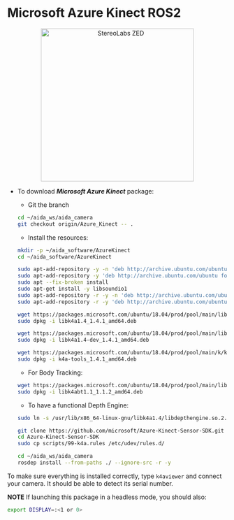 # Microsoft Azure Kinect ROS2

<p align="center">
  <img src="https://cdn-dynmedia-1.microsoft.com/is/image/microsoftcorp/7824-ImmHero:VP4-1399x600" width="350" title="StereoLabs ZED">
</p>


* To download ***Microsoft Azure Kinect*** package: 
  * Git the branch
  ```sh
  cd ~/aida_ws/aida_camera
  git checkout origin/Azure_Kinect -- .
  ```

  * Install the resources:
  
  ```sh
  mkdir -p ~/aida_software/AzureKinect
  cd ~/aida_software/AzureKinect
  ```

  ```sh
  sudo apt-add-repository -y -n 'deb http://archive.ubuntu.com/ubuntu focal main'
  sudo apt-add-repository -y 'deb http://archive.ubuntu.com/ubuntu focal universe'
  sudo apt --fix-broken install
  sudo apt-get install -y libsoundio1
  sudo apt-add-repository -r -y -n 'deb http://archive.ubuntu.com/ubuntu focal universe'
  sudo apt-add-repository -r -y 'deb http://archive.ubuntu.com/ubuntu focal main'
  ```

  ```sh
  wget https://packages.microsoft.com/ubuntu/18.04/prod/pool/main/libk/libk4a1.4/libk4a1.4_1.4.1_amd64.deb
  sudo dpkg -i libk4a1.4_1.4.1_amd64.deb
  ```

  ```sh
  wget https://packages.microsoft.com/ubuntu/18.04/prod/pool/main/libk/libk4a1.4-dev/libk4a1.4-dev_1.4.1_amd64.deb
  sudo dpkg -i libk4a1.4-dev_1.4.1_amd64.deb
  ```

  ```sh
  wget https://packages.microsoft.com/ubuntu/18.04/prod/pool/main/k/k4a-tools/k4a-tools_1.4.1_amd64.deb
  sudo dpkg -i k4a-tools_1.4.1_amd64.deb
  ```
  
  * For Body Tracking:
  ```sh
  wget https://packages.microsoft.com/ubuntu/18.04/prod/pool/main/libk/libk4abt1.1/libk4abt1.1_1.1.2_amd64.deb
  sudo dpkg -i libk4abt1.1_1.1.2_amd64.deb
  ```

  * To have a functional Depth Engine:
  ```sh 
  sudo ln -s /usr/lib/x86_64-linux-gnu/libk4a1.4/libdepthengine.so.2.0 /usr/lib/x86_64-linux-gnu/libdepthengine.so.2.0
  ```

  ```sh
  git clone https://github.com/microsoft/Azure-Kinect-Sensor-SDK.git
  cd Azure-Kinect-Sensor-SDK 
  sudo cp scripts/99-k4a.rules /etc/udev/rules.d/
  ```


  ```sh
  cd ~/aida_ws/aida_camera
  rosdep install --from-paths ./ --ignore-src -r -y
  ```


  <!-- * Download the source codes:
    ```zsh
    
    git clone https://github.com/microsoft/Azure_Kinect_ROS_Driver.git -b humble
    rosdep install --from-paths ./ --ignore-src -r -y
    ``` -->

To make sure everything is installed correctly, type `k4aviewer` and connect your camera. It should be able to detect its serial number.


**NOTE**
If launching this package in a headless mode, you should also:
```sh
export DISPLAY=:<1 or 0>
```


<!-- **NOTE 2**

Посмотреть размер буфера:
```sh
cat /sys/module/usbcore/parameters/usbfs_memory_mb
```

Чтобы увеличить надо в файл `/etc/default/grub` в конец строки  
```sh
GRUB_CMDLINE_LINUX_DEFAULT="quiet splash"
дописать usbcore.usbfs_memory_mb=1000
```

Now reattach the camera! -->